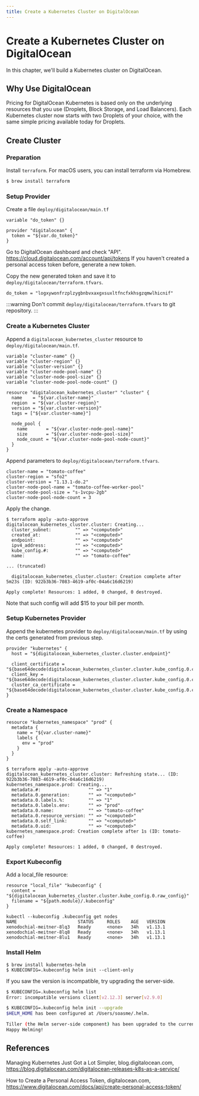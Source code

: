 ```yaml
---
title: Create a Kubernetes Cluster on DigitalOcean
---
```


# Create a Kubernetes Cluster on DigitalOcean

In this chapter, we'll build a Kubernetes cluster on DigitalOcean.

## Why Use DigitalOcean

Pricing for DigitalOcean Kubernetes is based only on the underlying resources that you use (Droplets, Block Storage, and Load Balancers). Each Kubernetes cluster now starts with two Droplets of your choice, with the same simple pricing available today for Droplets.

## Create Cluster

### Preparation

Install `terraform`. For macOS users, you can install terraform via Homebrew.

```bash
$ brew install terraform
```

### Setup Provider

Create a file `deploy/digitalocean/main.tf`

```
variable "do_token" {}

provider "digitalocean" {
  token = "${var.do_token}"
}
```

Go to DigitalOcean dashboard and check "API". <https://cloud.digitalocean.com/account/api/tokens>
If you haven't created a personal access token before, generate a new token.

Copy the new generated token and save it to `deploy/digitalocean/terraform.tfvars`.

```
do_token = "logxywonfrzplzygbnbvxaxgxsuxltfncfxkhsgzqmwlhicnif"
```

:::warning
Don't commit `deploy/digitalocean/terraform.tfvars` to git repository.
:::

### Create a Kubernetes Cluster

Append a `digitalocean_kubernetes_cluster` resource to `deploy/digitalocean/main.tf`.
```
variable "cluster-name" {}
variable "cluster-region" {}
variable "cluster-version" {}
variable "cluster-node-pool-name" {}
variable "cluster-node-pool-size" {}
variable "cluster-node-pool-node-count" {}

resource "digitalocean_kubernetes_cluster" "cluster" {
  name    = "${var.cluster-name}"
  region  = "${var.cluster-region}"
  version = "${var.cluster-version}"
  tags = ["${var.cluster-name}"]

  node_pool {
    name       = "${var.cluster-node-pool-name}"
    size       = "${var.cluster-node-pool-size}"
    node_count = "${var.cluster-node-pool-node-count}"
  }
}
```

Append parameters to `deploy/digitalocean/terraform.tfvars`.

```
cluster-name = "tomato-coffee"
cluster-region = "sfo2"
cluster-version = "1.13.1-do.2"
cluster-node-pool-name = "tomato-coffee-worker-pool"
cluster-node-pool-size = "s-1vcpu-2gb"
cluster-node-pool-node-count = 3
```

Apply the change.

```
$ terraform apply -auto-approve
digitalocean_kubernetes_cluster.cluster: Creating...
  cluster_subnet:         "" => "<computed>"
  created_at:             "" => "<computed>"
  endpoint:               "" => "<computed>"
  ipv4_address:           "" => "<computed>"
  kube_config.#:          "" => "<computed>"
  name:                   "" => "tomato-coffee"

... (truncated)

  digitalocean_kubernetes_cluster.cluster: Creation complete after 5m23s (ID: 922b3b36-7083-4619-af0c-04a6c16d6219)

Apply complete! Resources: 1 added, 0 changed, 0 destroyed.
```

Note that such config will add $15 to your bill per month.

### Setup Kubernetes Provider

Append the kubernetes provider to `deploy/digitalocean/main.tf` by using the certs generated from previous step.

```
provider "kubernetes" {
  host = "${digitalocean_kubernetes_cluster.cluster.endpoint}"

  client_certificate = "${base64decode(digitalocean_kubernetes_cluster.cluster.kube_config.0.client_certificate)}"
  client_key = "${base64decode(digitalocean_kubernetes_cluster.cluster.kube_config.0.client_key)}"
  cluster_ca_certificate = "${base64decode(digitalocean_kubernetes_cluster.cluster.kube_config.0.cluster_ca_certificate)}"
}
```

### Create a Namespace

```
resource "kubernetes_namespace" "prod" {
  metadata {
    name = "${var.cluster-name}"
    labels {
      env = "prod"
    }
  }
}
```

```
$ terraform apply -auto-approve
digitalocean_kubernetes_cluster.cluster: Refreshing state... (ID: 922b3b36-7083-4619-af0c-04a6c16d6219)
kubernetes_namespace.prod: Creating...
  metadata.#:                  "" => "1"
  metadata.0.generation:       "" => "<computed>"
  metadata.0.labels.%:         "" => "1"
  metadata.0.labels.env:       "" => "prod"
  metadata.0.name:             "" => "tomato-coffee"
  metadata.0.resource_version: "" => "<computed>"
  metadata.0.self_link:        "" => "<computed>"
  metadata.0.uid:              "" => "<computed>"
kubernetes_namespace.prod: Creation complete after 1s (ID: tomato-coffee)

Apply complete! Resources: 1 added, 0 changed, 0 destroyed.
```

### Export Kubeconfig

Add a local_file resource:

```
resource "local_file" "kubeconfig" {
  content = "${digitalocean_kubernetes_cluster.cluster.kube_config.0.raw_config}"
  filename = "${path.module}/.kubeconfig"
}
```

```
kubectl --kubeconfig .kubeconfig get nodes
NAME                       STATUS     ROLES    AGE   VERSION
xenodochial-meitner-8lq3   Ready      <none>   34h   v1.13.1
xenodochial-meitner-8lq8   Ready      <none>   34h   v1.13.1
xenodochial-meitner-8lu1   Ready      <none>   34h   v1.13.1
```

### Install Helm

```
$ brew install kubernetes-helm
$ KUBECONFIG=.kubeconfig helm init --client-only
```

If you saw the version is incompatible, try upgrading the server-side.

```bash
$ KUBECONFIG=.kubeconfig helm list
Error: incompatible versions client[v2.12.3] server[v2.9.0]

$ KUBECONFIG=.kubeconfig helm init --upgrade
$HELM_HOME has been configured at /Users/soasme/.helm.

Tiller (the Helm server-side component) has been upgraded to the current version.
Happy Helming!
```

## References

Managing Kubernetes Just Got a Lot Simpler, blog.digitalocean.com, <https://blog.digitalocean.com/digitalocean-releases-k8s-as-a-service/>

How to Create a Personal Access Token, digitalocean.com, <https://www.digitalocean.com/docs/api/create-personal-access-token/>
